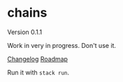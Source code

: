 # chains

Version 0.1.1

Work in very in progress. Don't use it.

[Changelog](Changlog.md) [Roadmap](Roadmap.md)


Run it with `stack run`.
